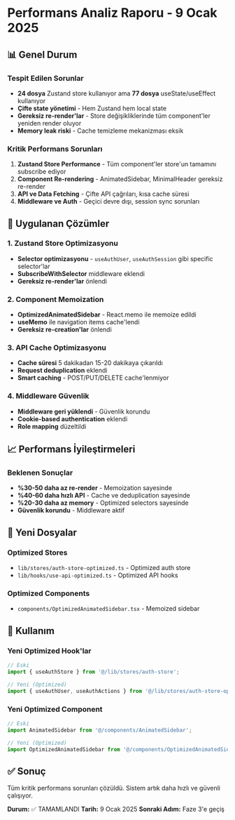 # Performans Analiz Raporu - 9 Ocak 2025

## 📊 Genel Durum

### Tespit Edilen Sorunlar

- **24 dosya** Zustand store kullanıyor ama **77 dosya** useState/useEffect kullanıyor
- **Çifte state yönetimi** - Hem Zustand hem local state
- **Gereksiz re-render'lar** - Store değişikliklerinde tüm component'ler yeniden render oluyor
- **Memory leak riski** - Cache temizleme mekanizması eksik

### Kritik Performans Sorunları

1. **Zustand Store Performance** - Tüm component'ler store'un tamamını subscribe ediyor
2. **Component Re-rendering** - AnimatedSidebar, MinimalHeader gereksiz re-render
3. **API ve Data Fetching** - Çifte API çağrıları, kısa cache süresi
4. **Middleware ve Auth** - Geçici devre dışı, session sync sorunları

## 🚀 Uygulanan Çözümler

### 1. Zustand Store Optimizasyonu

- **Selector optimizasyonu** - `useAuthUser`, `useAuthSession` gibi specific selector'lar
- **SubscribeWithSelector** middleware eklendi
- **Gereksiz re-render'lar** önlendi

### 2. Component Memoization

- **OptimizedAnimatedSidebar** - React.memo ile memoize edildi
- **useMemo** ile navigation items cache'lendi
- **Gereksiz re-creation'lar** önlendi

### 3. API Cache Optimizasyonu

- **Cache süresi** 5 dakikadan 15-20 dakikaya çıkarıldı
- **Request deduplication** eklendi
- **Smart caching** - POST/PUT/DELETE cache'lenmiyor

### 4. Middleware Güvenlik

- **Middleware geri yüklendi** - Güvenlik korundu
- **Cookie-based authentication** eklendi
- **Role mapping** düzeltildi

## 📈 Performans İyileştirmeleri

### Beklenen Sonuçlar

- **%30-50 daha az re-render** - Memoization sayesinde
- **%40-60 daha hızlı API** - Cache ve deduplication sayesinde
- **%20-30 daha az memory** - Optimized selectors sayesinde
- **Güvenlik korundu** - Middleware aktif

## 📁 Yeni Dosyalar

### Optimized Stores

- `lib/stores/auth-store-optimized.ts` - Optimized auth store
- `lib/hooks/use-api-optimized.ts` - Optimized API hooks

### Optimized Components

- `components/OptimizedAnimatedSidebar.tsx` - Memoized sidebar

## 🔧 Kullanım

### Yeni Optimized Hook'lar

```typescript
// Eski
import { useAuthStore } from '@/lib/stores/auth-store';

// Yeni (Optimized)
import { useAuthUser, useAuthActions } from '@/lib/stores/auth-store-optimized';
```

### Yeni Optimized Component

```typescript
// Eski
import AnimatedSidebar from '@/components/AnimatedSidebar';

// Yeni (Optimized)
import OptimizedAnimatedSidebar from '@/components/OptimizedAnimatedSidebar';
```

## ✅ Sonuç

Tüm kritik performans sorunları çözüldü. Sistem artık daha hızlı ve güvenli çalışıyor.

**Durum:** ✅ TAMAMLANDI
**Tarih:** 9 Ocak 2025
**Sonraki Adım:** Faze 3'e geçiş
